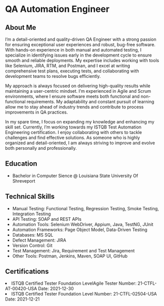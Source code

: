 <h1>QA Automation Engineer<a href="https://github.com/tikarobinson2"></a></h1>

<h2>About Me</h2>
I’m a detail-oriented and quality-driven QA Engineer with a strong passion for ensuring exceptional user experiences and robust, bug-free software. With hands-on experience in both manual and automated testing, I specialize in identifying issues early in the development cycle to ensure smooth and reliable deployments. My expertise includes working with tools like Selenium, JIRA, RTM, and Postman, and I excel at writing comprehensive test plans, executing tests, and collaborating with development teams to resolve bugs efficiently.

My approach is always focused on delivering high-quality results while maintaining a user-centric mindset. I’m experienced in Agile and Scrum environments, where I ensure software meets both functional and non-functional requirements. My adaptability and constant pursuit of learning allow me to stay ahead of industry trends and contribute to process improvements in QA practices.

In my spare time, I focus on expanding my knowledge and enhancing my skill set. Currently, I’m working towards my ISTQB Test Automation Engineering certification. I enjoy collaborating with others to tackle challenges and find effective solutions. As someone who is highly organized and detail-oriented, I am always striving to improve and evolve both personally and professionally.





<h2>Education</h2>
<ul><li>Bachelor in Computer Sience @ Louisiana State University Of Shreveport</li></ul>


<h2>Technical Skills</h2>
<ul>
  <li>Manual Testing: Functional Testing, Regression Testing, Smoke Testing, Integration Testing</li>
    <li>API Testing: SOAP and REST APIs</li>
   <li>Automation Tools: Selenium WebDriver, Appium, Java, TestNG, JUnit</li>
   <li>Automation Frameworks: Page Object Model, Data-Driven Testing</li>
   <li>Databases: MS SQL</li>
   <li>Defect Management: JIRA</li>
   <li>Version Control: Git</li>
  <li>Test Management: Jira, Requirement and Test Management</li>
  <li>Other Tools: Postman, Jenkins, Maven, SOAP UI, GitHub</li>
</ul>

  <h2>Certifications</h2>
  <ui>
    <li>ISTQB Certified Tester Foundation LevelAgile Tester Number: 21-CTFL-AT-00420-USA Date: 2021-12-30</li>
    <li>ISTQB Certified Tester Foundation Level Number: 21-CTFL-02504-USA Date: 2021-12-21</li>
    
  </ui>
<!--

Here are some ideas to get you started:

- 🔭 I’m currently working on ...
- 🌱 I’m currently learning ...
- 👯 I’m looking to collaborate on ...
- 🤔 I’m looking for help with ...
- 💬 Ask me about ...
- 📫 How to reach me: ...
- 😄 Pronouns: ...
- ⚡ Fun fact: ...
-->

